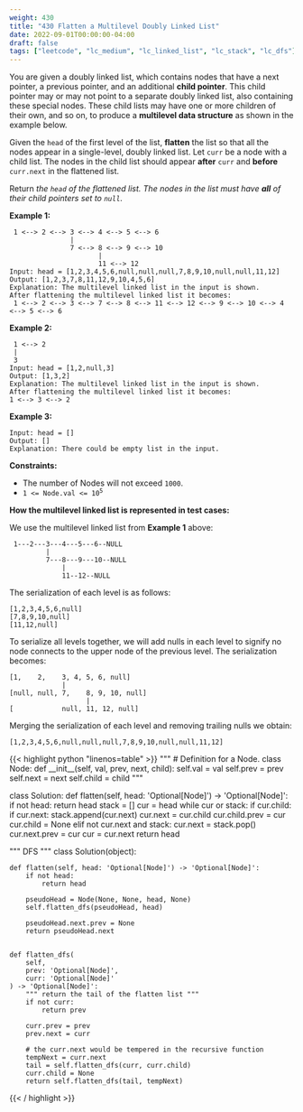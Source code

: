 ```yaml
---
weight: 430
title: "430 Flatten a Multilevel Doubly Linked List"
date: 2022-09-01T00:00:00-04:00
draft: false
tags: ["leetcode", "lc_medium", "lc_linked_list", "lc_stack", "lc_dfs"]
---
```


You are given a doubly linked list, which contains nodes that have a next pointer, a previous pointer, and an additional **child pointer**. This child pointer may or may not point to a separate doubly linked list, also containing these special nodes. These child lists may have one or more children of their own, and so on, to produce a **multilevel data structure** as shown in the example below.

Given the `head` of the first level of the list, **flatten** the list so that all the nodes appear in a single-level, doubly linked list. Let `curr` be a node with a child list. The nodes in the child list should appear **after** `curr` and **before** `curr.next` in the flattened list.

Return _the `head` of the flattened list. The nodes in the list must have **all** of their child pointers set to `null`_.

**Example 1:**
```
 1 <--> 2 <--> 3 <--> 4 <--> 5 <--> 6
               |
               7 <--> 8 <--> 9 <--> 10
                      |
                      11 <--> 12
Input: head = [1,2,3,4,5,6,null,null,null,7,8,9,10,null,null,11,12]
Output: [1,2,3,7,8,11,12,9,10,4,5,6]
Explanation: The multilevel linked list in the input is shown.
After flattening the multilevel linked list it becomes:
 1 <--> 2 <--> 3 <--> 7 <--> 8 <--> 11 <--> 12 <--> 9 <--> 10 <--> 4 <--> 5 <--> 6
```
**Example 2:**
```
 1 <--> 2
 |
 3
Input: head = [1,2,null,3]
Output: [1,3,2]
Explanation: The multilevel linked list in the input is shown.
After flattening the multilevel linked list it becomes:
1 <--> 3 <--> 2
```
**Example 3:**
```
Input: head = []
Output: []
Explanation: There could be empty list in the input.
```

**Constraints:**
- The number of Nodes will not exceed `1000`.
- <code>1 <= Node.val <= 10<sup>5</sup></code>
 

**How the multilevel linked list is represented in test cases:**

We use the multilevel linked list from **Example 1** above:
```
 1---2---3---4---5---6--NULL
         |
         7---8---9---10--NULL
             |
             11--12--NULL
```
The serialization of each level is as follows:
```
[1,2,3,4,5,6,null]
[7,8,9,10,null]
[11,12,null]
```
To serialize all levels together, we will add nulls in each level to signify no node connects to the upper node of the previous level. The serialization becomes:
```
[1,    2,    3, 4, 5, 6, null]
             |
[null, null, 7,    8, 9, 10, null]
                   |
[            null, 11, 12, null]
```
Merging the serialization of each level and removing trailing nulls we obtain:
```
[1,2,3,4,5,6,null,null,null,7,8,9,10,null,null,11,12]
```

<div class="tabs"></div>
<div class="tab-content">
<div id="python" class="lang">
{{< highlight python "linenos=table" >}}
"""
# Definition for a Node.
class Node:
    def __init__(self, val, prev, next, child):
        self.val = val
        self.prev = prev
        self.next = next
        self.child = child
"""

class Solution:
    def flatten(self, head: 'Optional[Node]') -> 'Optional[Node]':
        if not head:
            return head
        stack = []
        cur = head
        while cur or stack:
            if cur.child:
                if cur.next:
                    stack.append(cur.next)
                cur.next = cur.child
                cur.child.prev = cur
                cur.child = None
            elif not cur.next and stack:
                cur.next = stack.pop()
                cur.next.prev = cur
            cur = cur.next
        return head

"""
DFS
"""
class Solution(object):

    def flatten(self, head: 'Optional[Node]') -> 'Optional[Node]':
        if not head:
            return head

        pseudoHead = Node(None, None, head, None)
        self.flatten_dfs(pseudoHead, head)
        
        pseudoHead.next.prev = None
        return pseudoHead.next


    def flatten_dfs(
        self,
        prev: 'Optional[Node]',
        curr: 'Optional[Node]'
    ) -> 'Optional[Node]':
        """ return the tail of the flatten list """
        if not curr:
            return prev

        curr.prev = prev
        prev.next = curr

        # the curr.next would be tempered in the recursive function
        tempNext = curr.next
        tail = self.flatten_dfs(curr, curr.child)
        curr.child = None
        return self.flatten_dfs(tail, tempNext)
{{< / highlight >}}
</div>
</div>
